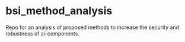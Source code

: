 # bsi_method_analysis
Repo for an analysis of proposed methods to increase the security and robustness of ai-components.
